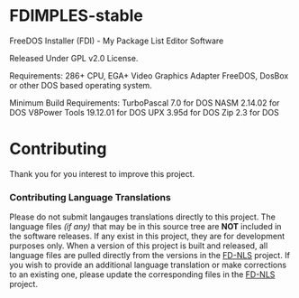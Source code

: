 # FDIMPLES-stable

FreeDOS Installer (FDI) - My Package List Editor Software

Released Under GPL v2.0 License.

Requirements:
	286+ CPU, EGA+ Video Graphics Adapter
	FreeDOS, DosBox or other DOS based operating system.

Minimum Build Requirements:
	TurboPascal 7.0 for DOS
	NASM 2.14.02 for DOS
	V8Power Tools 19.12.01 for DOS
	UPX 3.95d for DOS
	Zip 2.3 for DOS

# Contributing

Thank you for you interest to improve this project.

### Contributing Language Translations

Please do not submit langauges translations directly to this project. The 
language files *(if any)* that may be in this source tree are **NOT** included 
in the software releases. If any exist in this project, they are for development
purposes only. When a version of this project is built and released, all 
language files are pulled directly from the versions in the 
[FD-NLS](https://github.com/shidel/fd-nls) project. If you wish to provide an 
additional language translation or make corrections to an existing one, please 
update the corresponding files in the [FD-NLS](https://github.com/shidel/fd-nls) 
project.
